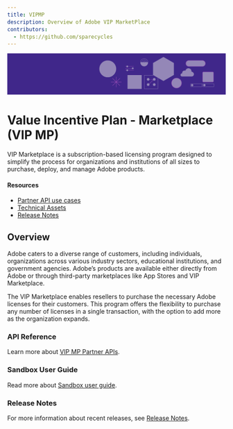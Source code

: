 ```yaml
---
title: VIPMP
description: Overview of Adobe VIP MarketPlace
contributors:
  - https://github.com/sparecycles
---
```

<Hero slots="image, heading, text" background="rgb(64, 34, 138)" hideBreadcrumbNav={false}/>

![Hero image](./image/illustration.png)

# Value Incentive Plan - Marketplace (VIP MP)

VIP Marketplace is a subscription-based licensing program designed to simplify the process for organizations and institutions of all sizes to purchase, deploy, and manage Adobe products.

<Resources slots="heading, links"/>

#### Resources

* [Partner API use cases](./docs/index.md)
* [Technical Assets](technical-assets/index.md)
* [Release Notes](./docs/release_notes/index.md)

## Overview

Adobe caters to a diverse range of customers, including individuals, organizations across various industry sectors, educational institutions, and government agencies. Adobe’s products are available either directly from Adobe or through third-party marketplaces like App Stores and VIP Marketplace.

The VIP Marketplace enables resellers to purchase the necessary Adobe licenses for their customers. This program offers the flexibility to purchase any number of licenses in a single transaction, with the option to add more as the organization expands.

### API Reference

Learn more about [VIP MP Partner APIs](./docs/index.md).

<DiscoverBlock slots="heading, link, text"/>

### Sandbox User Guide

Read more about [Sandbox user guide](./sandbox/index.md).

### Release Notes

For more information about recent releases, see [Release Notes](./docs/release_notes/index.md).
